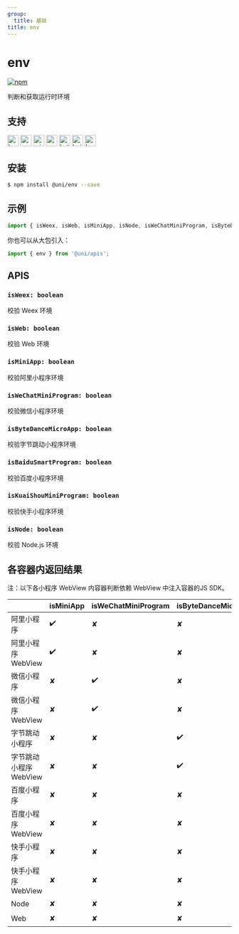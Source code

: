 ```yaml
---
group:
  title: 基础
title: env
---
```


# env
[![npm](https://img.shields.io/npm/v/@uni/env.svg)](https://www.npmjs.com/package/@uni/env)

判断和获取运行时环境

## 支持
<img alt="browser" src="https://gw.alicdn.com/tfs/TB1uYFobGSs3KVjSZPiXXcsiVXa-200-200.svg" width="25px" height="25px" title="h5" /> <img alt="weex" src="https://gw.alicdn.com/tfs/TB1jM0ebMaH3KVjSZFjXXcFWpXa-200-200.svg" width="25px" height="25px" /> <img alt="miniApp" src="https://gw.alicdn.com/tfs/TB1bBpmbRCw3KVjSZFuXXcAOpXa-200-200.svg" width="25px" height="25px" title="阿里小程序" /> <img alt="wechatMiniprogram" src="https://img.alicdn.com/tfs/TB1slcYdxv1gK0jSZFFXXb0sXXa-200-200.svg" width="25px" height="25px" title="微信小程序" /> <img alt="bytedanceMicroApp" src="https://gw.alicdn.com/tfs/TB1jFtVzO_1gK0jSZFqXXcpaXXa-200-200.svg" width="25px" height="25px" title="字节跳动小程序" /> <img alt="baiduSmartProgram" src="https://img.alicdn.com/imgextra/i4/O1CN01jngdBb24yGv2Fu34G_!!6000000007459-2-tps-200-200.png" width="25px" height="25px" title="百度小程序"> <img alt="kuaiShouMiniProgram" src="https://gw.alicdn.com/imgextra/i4/O1CN01kzmJMM24jcFEzp5Wv_!!6000000007427-2-tps-200-200.png" width="25px" height="25px" title="快手小程序">

## 安装
```bash
$ npm install @uni/env --save
```

## 示例
```javascript
import { isWeex, isWeb, isMiniApp, isNode, isWeChatMiniProgram, isByteDanceMicroApp, isBaiduSmartProgram, isKuaiShouMiniProgram } from '@uni/env';

```
你也可以从大包引入：

```js
import { env } from '@uni/apis';
```

## APIS
### `isWeex: boolean`
校验 Weex 环境

### `isWeb: boolean`
校验 Web 环境

### `isMiniApp: boolean`
校验阿里小程序环境

### `isWeChatMiniProgram: boolean`
校验微信小程序环境

### `isByteDanceMicroApp: boolean`
校验字节跳动小程序环境

### `isBaiduSmartProgram: boolean`
校验百度小程序环境

### `isKuaiShouMiniProgram: boolean`
校验快手小程序环境

### `isNode: boolean`
校验 Node.js 环境

## 各容器内返回结果

注：以下各小程序 WebView 内容器判断依赖 WebView 中注入容器的JS SDK。

|                     | isMiniApp | isWeChatMiniProgram | isByteDanceMicroApp | isBaiduSmartProgram | isKuaiShouMiniProgram | isWeb | isWeex | isNode |
| ------------------- | --------- | ------------------- | ------------------  | ------------------- | --------------------- | ------ | ----- | ------ |
| 阿里小程序            | ✔️         | ✘                   | ✘                   | ✘                   | ✘                     | ✘      | ✘     | ✘    |
| 阿里小程序 WebView    | ✔️         | ✘                   | ✘                   | ✘                   | ✘                     | ✔️      | ✘     | ✘   |
| 微信小程序            | ✘         | ✔️                   | ✘                   | ✘                   | ✘                     | ✘      | ✘     | ✘   |
| 微信小程序 WebView    | ✘         | ✔️                   | ✘                   | ✘                   | ✘                     | ✔️      | ✘     | ✘   |
| 字节跳动小程序         | ✘         | ✘                   | ✔️                   | ✘                   | ✘                     | ✘      | ✘     | ✘   |
| 字节跳动小程序 WebView | ✘         | ✘                   | ✔️                   | ✘                   | ✘                     | ✔️      | ✘     | ✘   |
| 百度小程序            | ✘         | ✘                    | ✘                   | ✔️                  | ✘                     | ✘      | ✘     | ✘   |
| 百度小程序 WebView    | ✘         | ✘                   | ✘                   | ✔️                   | ✘                     | ✔️      | ✘     | ✘   |
| 快手小程序            | ✘         | ✘                    | ✘                   | ✘                  | ✔️                     | ✘      | ✘     | ✘   |
| 快手小程序 WebView    | ✘         | ✘                   | ✘                   | ✘                   | ✔️                     | ✔️      | ✘     | ✘   |
| Node                 | ✘         | ✘                   | ✘                   | ✘                  | ✘                      | ✘      | ✘     | ✔️   |
| Web                  | ✘         | ✘                   | ✘                   | ✘                  | ✘                      | ✔️      | ✘     | ✘   |



